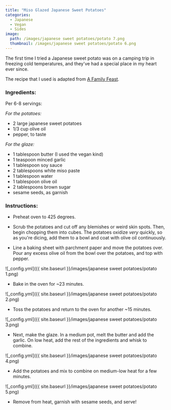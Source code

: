 ```yaml
---
title: "Miso Glazed Japanese Sweet Potatoes"
categories:
  - Japanese
  - Vegan
  - Sides
image:
  path: /images/japanese sweet potatoes/potato 7.png
  thumbnail: /images/japanese sweet potatoes/potato 6.png
---
```


The first time I tried a Japanese sweet potato was on a camping trip in freezing cold temperatures, and they've had a special place in my heart ever since.

The recipe that I used is adapted from [A Family Feast](https://www.afamilyfeast.com/miso-glazed-japanese-sweet-potatoes/).

### Ingredients:

Per 6-8 servings:

_For the potatoes:_

* 2 large japanese sweet potatoes
* 1/3 cup olive oil
* pepper, to taste

_For the glaze:_

* 1 tablespoon butter (I used the vegan kind)
* 1 teaspoon minced garlic
* 1 tablespoon soy sauce
* 2 tablespoons white miso paste
* 1 tablespoon water
* 1 tablespoon olive oil
* 2 tablespoons brown sugar
* sesame seeds, as garnish


### Instructions:

* Preheat oven to 425 degrees.

* Scrub the potatoes and cut off any blemishes or weird skin spots. Then, begin chopping them into cubes. The potatoes oxidize *very* quickly, so as you're dicing, add them to a bowl and coat with olive oil continuously. 

* Line a baking sheet with parchment paper and move the potatoes over. Pour any excess olive oil from the bowl over the potatoes, and top with pepper.

![_config.yml]({{ site.baseurl }}/images/japanese sweet potatoes/potato 1.png)

* Bake in the oven for ~23 minutes.

![_config.yml]({{ site.baseurl }}/images/japanese sweet potatoes/potato 2.png)

* Toss the potatoes and return to the oven for another ~15 minutes.

![_config.yml]({{ site.baseurl }}/images/japanese sweet potatoes/potato 3.png)

* Next, make the glaze. In a medium pot, melt the butter and add the garlic. On low heat, add the rest of the ingredients and whisk to combine. 

![_config.yml]({{ site.baseurl }}/images/japanese sweet potatoes/potato 4.png)

* Add the potatoes and mix to combine on medium-low heat for a few minutes. 

![_config.yml]({{ site.baseurl }}/images/japanese sweet potatoes/potato 5.png)

* Remove from heat, garnish with sesame seeds, and serve!



